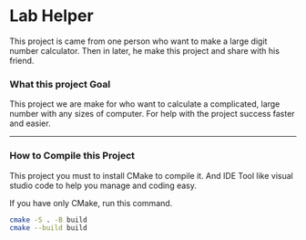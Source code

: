 # Lab Helper

This project is came from one person who want to make a large digit number calculator. Then in later, he make this project and share with his friend.

### What this project Goal
This project we are make for who want to calculate a complicated, large number with any sizes of computer. For help with the project success faster and easier.


---

### How to Compile this Project

This project you must to install CMake to compile it. And IDE Tool like visual studio code to help you manage and coding easy.

If you have only CMake, run this command.

```sh
cmake -S . -B build
cmake --build build
```

